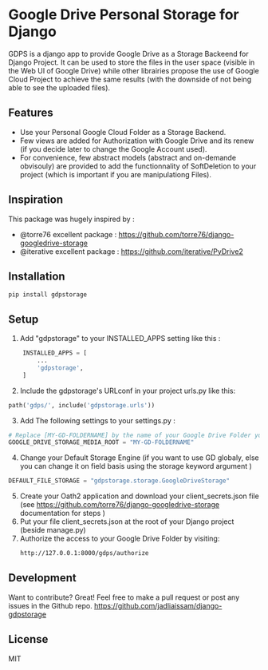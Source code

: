 # Google Drive Personal Storage for Django
GDPS is a django app to provide Google Drive as a Storage Backeend for Django Project.
It can be used to store the files in the user space (visible in the Web UI of Google Drive) while other librairies propose the use of Google Cloud Project to achieve the same results (with the downside of not being able to see the uploaded files).

## Features
- Use your Personal Google Cloud Folder as a Storage Backend.
- Few views are added for Authorization with Google Drive and its renew (if you decide later to change the Google Account used).
- For convenience, few abstract models (abstract and on-demande obvisouly)  are provided to add the functionnality of SoftDeletion to your project (which is important if you are manipulationg Files).

## Inspiration
This package was hugely inspired by :
- @torre76 excellent package : https://github.com/torre76/django-googledrive-storage
- @iterative excellent package : https://github.com/iterative/PyDrive2

## Installation
    pip install gdpstorage

## Setup
1. Add "gdpstorage" to your INSTALLED_APPS setting like this :
```py
    INSTALLED_APPS = [
        ...
        'gdpstorage',
    ]
```
2. Include the gdpstorage's URLconf in your project urls.py like this:
```py
path('gdps/', include('gdpstorage.urls'))
```
3. Add The following settings to your settings.py :
```py
# Replace [MY-GD-FOLDERNAME] by the name of your Google Drive Folder you wish to use as root Media folder.
GOOGLE_DRIVE_STORAGE_MEDIA_ROOT = "MY-GD-FOLDERNAME"
```
4. Change your Default Storage Engine (if you want to use GD globaly, else you can change it on field basis using the storage keyword argument )
```py
DEFAULT_FILE_STORAGE = "gdpstorage.storage.GoogleDriveStorage"
```

5. Create your Oath2 application and download your client_secrets.json file (see https://github.com/torre76/django-googledrive-storage documentation for steps )
6. Put your file client_secrets.json at the root of your Django project (beside manage.py)
7. Authorize the access to your Google Drive Folder by visiting:
    ```sh
    http://127.0.0.1:8000/gdps/authorize
    ```
## Development

Want to contribute? Great!
Feel free to make a pull request or post any issues in the Github repo.
https://github.com/jadliaissam/django-gdpstorage

## License

MIT
